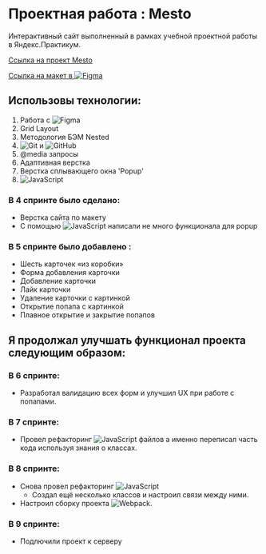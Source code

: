 # Проектная работа : Mesto
Интерактивный сайт  выполненный в рамках учебной проектной работы в Яндекс.Практикум.

[Ссылка на проект Mesto](https://fe1ch.github.io/mesto/) 

[Ссылка на макет в ![Figma](https://img.shields.io/badge/figma-%23F24E1E.svg?style=for-the-badge&logo=figma&logoColor=white)](https://www.figma.com/file/2cn9N9jSkmxD84oJik7xL7/JavaScript.-Sprint-4?node-id=0%3A1)

## Использовы технологии:
1. Работа с ![Figma](https://img.shields.io/badge/figma-%23F24E1E.svg?style=for-the-badge&logo=figma&logoColor=white)
2. Grid Layout
3. Методология БЭМ Nested
4. ![Git](https://img.shields.io/badge/git-%23F05033.svg?style=for-the-badge&logo=git&logoColor=white) и ![GitHub](https://img.shields.io/badge/github-%23121011.svg?style=for-the-badge&logo=github&logoColor=white)
5. @media запросы
6. Адаптивная верстка
7. Верстка сплывающего окна 'Popup'
8. ![JavaScript](https://img.shields.io/badge/JavaScript-323330?style=for-the-badge&logo=javascript&logoColor=F7DF1E)
### В 4 спринте было сделано:
* Верстка сайта по макету
* С помощью ![JavaScript](https://img.shields.io/badge/JavaScript-323330?style=for-the-badge&logo=javascript&logoColor=F7DF1E) написали не много функционала для popup
### В 5 спринте было добавлено :
* Шесть карточек «из коробки»
* Форма добавления карточки
* Добавление карточки
* Лайк карточки
* Удаление карточки с картинкой
* Открытие попапа с картинкой
* Плавное открытие и закрытие попапов
  
## Я продолжал улучшать функционал проекта следующим образом:
### В 6 спринте: 
* Разработал валидацию всех форм и улучшил UX при работе с попапами.
### В 7 спринте:
* Провел рефакторинг ![JavaScript](https://img.shields.io/badge/JavaScript-323330?style=for-the-badge&logo=javascript&logoColor=F7DF1E) файлов а именно переписал часть кода используя знания о классах.
### В 8 спринте:
* Снова провел рефакторинг ![JavaScript](https://img.shields.io/badge/JavaScript-323330?style=for-the-badge&logo=javascript&logoColor=F7DF1E)
  * Создал ещё несколько классов и настроил связи между ними.
* Настроил сборку проекта ![Webpack](https://img.shields.io/badge/webpack-%238DD6F9.svg?style=for-the-badge&logo=webpack&logoColor=black).
### В 9  спринте:
* Подлючили проект к серверу

